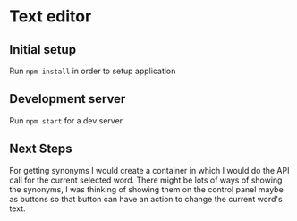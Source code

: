 
# Text editor

## Initial setup
Run `npm install` in order to setup application

## Development server
Run `npm start` for a dev server.

## Next Steps
For getting synonyms I would create a container in which I would do the API call for the current selected word. There might be lots of ways of showing the synonyms, I was thinking of showing them on the control panel maybe as buttons so that button can have an action to change the current word's text.
